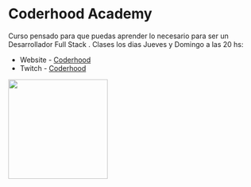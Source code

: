 # Coderhood Academy

Curso pensado para que puedas aprender lo necesario para ser un Desarrollador Full Stack . Clases los dias Jueves y Domingo a las 20 hs:

- Website - [Coderhood](https://www.coderhood.dev/)
- Twitch - [Coderhood](https://www.twitch.tv/coderhood)

<img src="https://www.coderhood.dev/_next/image?url=%2Fimages%2Flogo-full.png&w=256&q=65" alt="" width="200">
